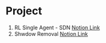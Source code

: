 # Project

1. RL Single Agent - SDN [Notion Link](https://www.notion.so/RL-Single-Agent-4c84c06563a2478e982b378e15cffc34)
2. Shwdow Removal [Notion Link](https://www.notion.so/Shadow-Removal-1a86381231764e9099e8e695a32acb97)
